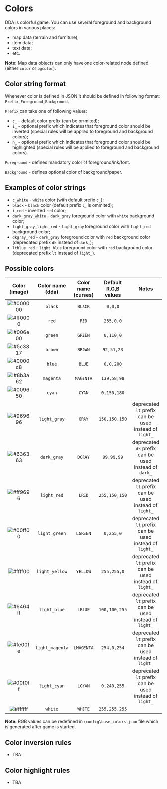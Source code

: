 # Colors

DDA is colorful game. You can use several foreground and background colors in various places:

* map data (terrain and furniture);
* item data;
* text data;
* etc.

**Note:** Map data objects can only have one color-related node defined (either `color` or `bgcolor`).

## Color string format

Whenever color is defined in JSON it should be defined in following format: `Prefix_Foreground_Background`.

`Prefix` can take one of following values:

* `c_` - default color prefix (can be ommited);
* `i_` - optional prefix which indicates that foreground color should be inverted (special rules will be applied to foreground and background colors);
* `h_` - optional prefix which indicates that foreground color should be highlighted (special rules will be applied to foreground and background colors).

`Foreground` - defines mandatory color of foreground/ink/font.

`Background` - defines optional color of background/paper.

## Examples of color strings

- `c_white` - `white` color (with default prefix `c_`);
- `black` -  `black` color (default prefix `c_` is ommited);
- `i_red` - inverted `red` color;
- `dark_gray_white` - `dark_gray` foreground color with `white` background color;
- `light_gray_light_red` - `light_gray` foreground color with `light_red` background color;
- `dkgray_red` - `dark_gray` foreground color with `red` background color (deprecated prefix `dk` instead of `dark_`);
- `ltblue_red` - `light_blue` foreground color with `red` background color (deprecated prefix `lt` instead of `light_`).

## Possible colors

| Color (image)                                            | Color name (dda) | Color name (curses) | Default R,G,B values | Notes                                                  |
|:--------------------------------------------------------:|:----------------:|:-------------------:|:--------------------:|:------------------------------------------------------:|
| ![#000000](https://placehold.it/20/000000/000000?text=+) | `black`          | `BLACK`             | `0,0,0`              |                                                        |
| ![#ff0000](https://placehold.it/20/ff0000/000000?text=+) | `red`            | `RED`               | `255,0,0`            |                                                        |
| ![#006e00](https://placehold.it/20/006e00/000000?text=+) | `green`          | `GREEN`             | `0,110,0`            |                                                        |
| ![#5c3317](https://placehold.it/20/5c3317/000000?text=+) | `brown`          | `BROWN`             | `92,51,23`           |                                                        |
| ![#0000c8](https://placehold.it/20/0000c8/000000?text=+) | `blue`           | `BLUE`              | `0,0,200`            |                                                        |
| ![#8b3a62](https://placehold.it/20/8b3a62/000000?text=+) | `magenta`        | `MAGENTA`           | `139,58,98`          |                                                        |
| ![#009650](https://placehold.it/20/009650/000000?text=+) | `cyan`           | `CYAN`              | `0,150,180`          |                                                        |
| ![#969696](https://placehold.it/20/969696/000000?text=+) | `light_gray`     | `GRAY`              | `150,150,150`        | deprecated `lt` prefix can be used instead of `light_` |
| ![#636363](https://placehold.it/20/636363/000000?text=+) | `dark_gray`      | `DGRAY`             | `99,99,99`           | deprecated `dk` prefix can be used instead of `dark_`  |
| ![#ff9696](https://placehold.it/20/ff9696/000000?text=+) | `light_red`      | `LRED`              | `255,150,150`        | deprecated `lt` prefix can be used instead of `light_` |
| ![#00ff00](https://placehold.it/20/00ff00/000000?text=+) | `light_green`    | `LGREEN`            | `0,255,0`            | deprecated `lt` prefix can be used instead of `light_` |
| ![#ffff00](https://placehold.it/20/ffff00/000000?text=+) | `light_yellow`   | `YELLOW`            | `255,255,0`          | deprecated `lt` prefix can be used instead of `light_` |
| ![#6464ff](https://placehold.it/20/6464ff/000000?text=+) | `light_blue`     | `LBLUE`             | `100,100,255`        | deprecated `lt` prefix can be used instead of `light_` |
| ![#fe00fe](https://placehold.it/20/fe00fe/000000?text=+) | `light_magenta`  | `LMAGENTA`          | `254,0,254`          | deprecated `lt` prefix can be used instead of `light_` |
| ![#00f0ff](https://placehold.it/20/00f0ff/000000?text=+) | `light_cyan`     | `LCYAN`             | `0,240,255`          | deprecated `lt` prefix can be used instead of `light_` |
| ![#ffffff](https://placehold.it/20/ffffff/000000?text=+) | `white`          | `WHITE`             | `255,255,255`        |                                                        |

**Note:** RGB values can be redefined in `\config\base_colors.json` file which is generated after game is started.

## Color inversion rules

* TBA

## Color highlight rules

* TBA
